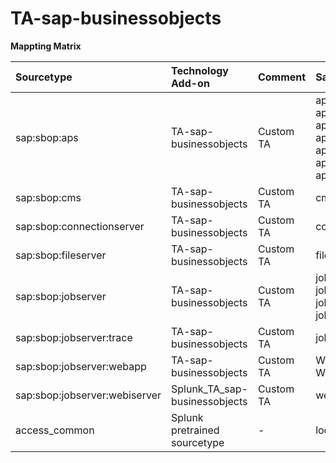 # TA-sap-businessobjects

**Mappting Matrix**

| Sourcetype | Technology Add-on | Comment | Sample File |
| :--- | :--- | :--- | :--- |
|sap:sbop:aps|TA-sap-businessobjects|Custom TA|aps_sapbo2dev.AdaptiveProcessingServer_30941_2023_03_13_20_27_15_743_trace.glf<br>aps_sapbo2dev.APS.Auditing_120288_2023_03_09_19_24_02_782_trace.glf<br>aps_sapbo2dev.APS.Connectivity_30872_2023_03_13_20_27_12_697_trace.glf<br>aps_sapbo2dev.APS.PromotionManagement_4141273_2023_01_12_10_47_06_495_trace.glf<br>aps_sapbo2dev.APS.Publishing_14547_2023_01_16_19_48_13_699_trace.glf<br>aps_sapbo2dev.APS.Search_14424_2023_01_16_19_48_09_202_trace.glf<br>aps_sapbo2dev.APS.WebIDSLBridge_30884_2023_03_13_20_27_14_671_trace.glf |
|sap:sbop:cms	| TA-sap-businessobjects| Custom TA | cms_sapbo2dev.CentralManagementServer_14049_2023_01_16_17_46_50_975_trace.glf |
|sap:sbop:connectionserver | TA-sap-businessobjects| Custom TA | connectionserver_sapbo2dev.ConnectionServer_14478_2023_01_27_07_09_00_455_trace.glf|
|sap:sbop:fileserver | TA-sap-businessobjects	| Custom TA | fileserver_sapbo2dev.InputFileRepository_30832_2023_03_14_06_11_14_599_trace.glf|
|sap:sbop:jobserver | TA-sap-businessobjects| Custom TA | jobserver_sapbo2dev.AdaptiveJobServer_AuthenticationUpdateSchedulingService_CHILD0_1777415_2023_01_24_17_42_24_398_trace.glf<br>jobserver_sapbo2dev.AdaptiveJobServer_LCMSchedulingService_CHILD0_4047770_2023_01_08_21_31_24_642_trace.glf<br>jobserver_sapbo2dev.AdaptiveJobServer_PublicationSchedulingService_CHILD0_338002_2023_02_01_22_04_11_803_trace.glf<br>jobserver_sapbo2dev.AdaptiveJobServer_WebIJavaSchedulingService_CHILD0_25792_2023_03_03_21_00_07_999_trace.glf|
|sap:sbop:jobserver:trace	|TA-sap-businessobjects	| Custom TA |	jobserver_sapbo2dev.AdaptiveJobServer_PublicationSchedulingService_CHILD8_ncs.trc|
|sap:sbop:jobserver:webapp|TA-sap-businessobjects	| Custom TA |	Webapp_BIlaunchpad_trace.000001.glf<br>Webapp_CMC_trace.000001.glf|
|sap:sbop:jobserver:webiserver|Splunk_TA_sap-businessobjects | Custom TA | webiserver_sapbo2dev.WebIntelligenceProcessingServer_14508_2023_01_17_03_00_59_890_trace.glf|
|access_common | Splunk pretrained sourcetype	| -	|localhost_access_log..2023-03-22.txt|
